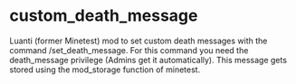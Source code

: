 # custom_death_message
Luanti (former Minetest) mod to set custom death messages with the command /set_death_message. For this command you need the death_message privilege (Admins get it automatically). This message gets stored using the mod_storage function of minetest.
